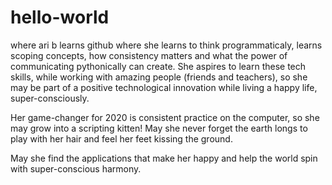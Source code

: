 # hello-world
where ari b learns github
where she learns to think programmaticaly, learns scoping concepts, how consistency matters and what the power of communicating pythonically can create. She aspires to learn these tech skills, while working with amazing people (friends and teachers), so she may be part of a positive technological innovation while living a happy life, super-consciously. 

Her game-changer for 2020 is consistent practice on the computer, so she may grow into a scripting kitten! May she never forget the earth longs to play with her hair and feel her feet kissing the ground.

May she find the applications that make her happy and help the world spin with super-conscious harmony.


